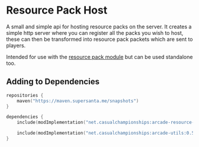 # Resource Pack Host

A small and simple api for hosting resource packs on the server. It creates a simple
http server where you can register all the packs you wish to host, these can then
be transformed into resource pack packets which are sent to players.

Intended for use with the [resource pack module](../arcade-resource-pack/getting-started.md) 
but can be used standalone too.

## Adding to Dependencies

```kts
repositories {
    maven("https://maven.supersanta.me/snapshots")
}

dependencies {
    include(modImplementation("net.casualchampionships:arcade-resource-pack-host:0.5.1-beta.1+1.21.6")!!)

    include(modImplementation("net.casualchampionships:arcade-utils:0.5.1-beta.1+1.21.6")!!)
}
```
